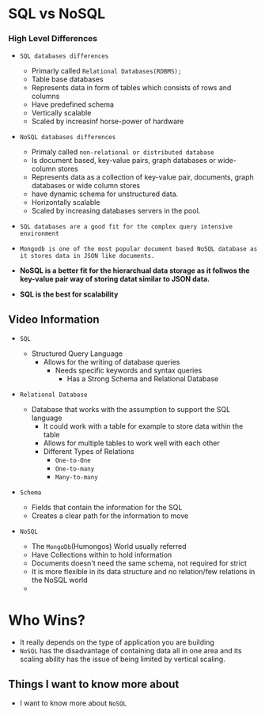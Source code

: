 # SQL vs NoSQL 

### High Level Differences 

- `SQL databases differences`
    - Primarly called `Relational Databases(RDBMS);`
    - Table base databases 
    - Represents data in form of tables which consists of rows and columns
    - Have predefined schema
    - Vertically scalable 
    - Scaled by increasinf horse-power of hardware

- `NoSQL databases differences`
  - Primaly called `non-relational or distributed database`
  - Is document based, key-value pairs, graph databases or wide-column stores
  - Represents data as a collection of key-value pair, documents, graph databases or wide column stores
  - have dynamic schema for unstructured data. 
  - Horizontally scalable 
  - Scaled by increasing databases servers in the pool. 


- `SQL databases are a good fit for the complex query intensive environment`

- `Mongodb is one of the most popular document based NoSQL database as it stores data in JSON like documents.`

- **NoSQL is a better fit for the hierarchual data storage as it follwos the key-value pair way of storing datat similar to JSON data.**

- **SQL is the best for scalability**


## Video Information 

- `SQL`
  - Structured Query Language
    - Allows for the writing of database queries 
      - Needs specific keywords and syntax queries 
        - Has a Strong Schema and Relational Database

- `Relational Database`
  - Database that works with the assumption to support the SQL language 
    - It could work with a table for example to store data within the table 
    - Allows for multiple tables to work well with each other
    - Different Types of Relations 
      - `One-to-One`
      - `One-to-many`
      - `Many-to-many`

- `Schema` 
    - Fields that contain the information for the SQL 
    - Creates a clear path for the information to move 

- `NoSQL` 
  - The `MongoDb`(Humongos) World usually referred
  - Have Collections within to hold information
  - Documents doesn't need the same schema, not required for strict
  - It is more flexible in its data structure and no relation/few relations in the NoSQL world
  - 

# Who Wins? 

- It really depends on the type of application you are building 
- `NoSQL` has the disadvantage of containing data all in one area and its scaling ability has the issue of being limited by vertical scaling. 


## Things I want to know more about

- I want to know more about `NoSQL`

